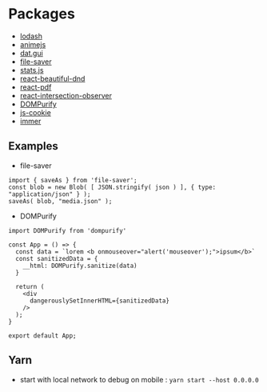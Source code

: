 # Packages

- [lodash](https://lodash.com/)
- [animejs](https://animejs.com/)
- [dat.gui](https://github.com/dataarts/dat.gui)
- [file-saver](https://github.com/eligrey/FileSaver.js)
- [stats.js](https://github.com/mrdoob/stats.js/)
- [react-beautiful-dnd
](https://github.com/atlassian/react-beautiful-dnd)
- [react-pdf](https://github.com/diegomura/react-pdf)
- [react-intersection-observer](https://github.com/researchgate/react-intersection-observer)
- [DOMPurify](https://github.com/cure53/DOMPurify)
- [js-cookie](https://github.com/js-cookie/js-cookie)
- [immer](https://github.com/immerjs/immer)

## Examples

* file-saver

```
import { saveAs } from 'file-saver';
const blob = new Blob( [ JSON.stringify( json ) ], { type: "application/json" } );
saveAs( blob, "media.json" );
```

* DOMPurify

```
import DOMPurify from 'dompurify'

const App = () => {
  const data = `lorem <b onmouseover="alert('mouseover');">ipsum</b>`
  const sanitizedData = {
    __html: DOMPurify.sanitize(data)
  }

  return (
    <div
      dangerouslySetInnerHTML={sanitizedData}
    />
  );
}

export default App;
```

## Yarn

- start with local network to debug on mobile : `yarn start --host 0.0.0.0`
